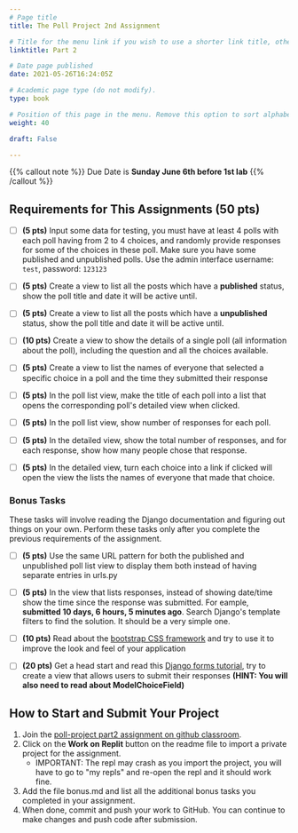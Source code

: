 ```yaml
---
# Page title
title: The Poll Project 2nd Assignment

# Title for the menu link if you wish to use a shorter link title, otherwise remove this option.
linktitle: Part 2

# Date page published
date: 2021-05-26T16:24:05Z

# Academic page type (do not modify).
type: book

# Position of this page in the menu. Remove this option to sort alphabetically.
weight: 40

draft: False

---
```


{{% callout note %}}
Due Date is <strong>Sunday June 6th before 1st lab</strong>
{{% /callout %}}

## Requirements for This Assignments (50 pts)

- [ ] **(5 pts)** Input some data for testing, you must have at least 4 polls with each poll having from 2 to 4 choices, and randomly provide responses for some of the choices in these poll. Make sure you have some published and unpublished polls. Use the admin interface username: `test`, password: `123123`
- [ ] **(5 pts)** Create a view to list all the posts which have a **published** status, show the poll title and date it will be active until.
- [ ] **(5 pts)** Create a view to list all the posts which have a **unpublished** status, show the poll title and date it will be active until.
- [ ] **(10 pts)** Create a view to show the details of a single poll (all information about the poll), including the question and all the choices available.
- [ ] **(5 pts)** Create a view to list the names of everyone that selected a specific choice in a poll and the time they submitted their response
- [ ] **(5 pts)** In the poll list view, make the title of each poll into a list that opens the corresponding poll's detailed view when clicked.
- [ ] **(5 pts)** In the poll list view, show number of responses for each poll.
- [ ] **(5 pts)** In the detailed view, show the total number of responses, and for each response, show how many people chose that response.
- [ ] **(5 pts)** In the detailed view, turn each choice into a link if clicked will open the view the lists the names of everyone that made that choice.


### Bonus Tasks

These tasks will involve reading the Django documentation and figuring out things on your own. Perform these tasks only after you complete the previous requirements of the assignment.

- [ ] **(5 pts)** Use the same URL pattern for both the published and unpublished poll list view to display them both instead of having separate entries in urls.py
- [ ] **(5 pts)** In the view that lists responses, instead of showing date/time show the time since the response was submitted. For eample, **submitted 10 days, 6 hours, 5 minutes ago**. Search Django's template filters to find the solution. It should be a very simple one. 
- [ ] **(10 pts)** Read about the [bootstrap CSS framework](https://getbootstrap.com/docs/5.0/getting-started/introduction/) and try to use it to improve the look and feel of your application
- [ ] **(20 pts)** Get a head start and read this [Django forms tutorial](https://developer.mozilla.org/en-US/docs/Learn/Server-side/Django/Forms), try to create a view that allows users to submit their responses **(HINT: You will also need to read about ModelChoiceField)**


## How to Start and Submit Your Project

1. Join the [poll-project part2 assignment on github classroom](https://classroom.github.com/a/X5Kr-4oh).
2. Click on the **Work on Replit** button on the readme file to import a private project for the assignment.
   - IMPORTANT: The repl may crash as you import the project, you will have to go to "my repls" and re-open the repl and it should work fine.
3. Add the file bonus.md and list all the additional bonus tasks you completed in your assignment.
4. When done, commit and push your work to GitHub. You can continue to make changes and push code after submission.
